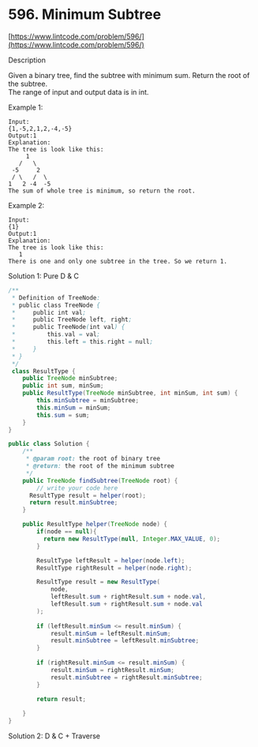 # 596. Minimum Subtree

[https://www.lintcode.com/problem/596/](https://www.lintcode.com/problem/596/)  
  
Description

Given a binary tree, find the subtree with minimum sum. Return the root of the subtree.  
The range of input and output data is in int.

Example 1:  


```text
Input:
{1,-5,2,1,2,-4,-5}
Output:1
Explanation:
The tree is look like this:
     1
   /   \
 -5     2
 / \   /  \
1   2 -4  -5 
The sum of whole tree is minimum, so return the root.
```

Example 2:  


```text
Input:
{1}
Output:1
Explanation:
The tree is look like this:
   1
There is one and only one subtree in the tree. So we return 1.
```

 Solution 1: Pure D & C

```java
/**
 * Definition of TreeNode:
 * public class TreeNode {
 *     public int val;
 *     public TreeNode left, right;
 *     public TreeNode(int val) {
 *         this.val = val;
 *         this.left = this.right = null;
 *     }
 * }
 */
 class ResultType {
    public TreeNode minSubtree;
    public int sum, minSum;
    public ResultType(TreeNode minSubtree, int minSum, int sum) {
        this.minSubtree = minSubtree;
        this.minSum = minSum;
        this.sum = sum;
    }
}

public class Solution {
    /**
     * @param root: the root of binary tree
     * @return: the root of the minimum subtree
     */
    public TreeNode findSubtree(TreeNode root) {
        // write your code here
      ResultType result = helper(root);
      return result.minSubtree;
    }

    public ResultType helper(TreeNode node) {
        if(node == null){
          return new ResultType(null, Integer.MAX_VALUE, 0);
        }

        ResultType leftResult = helper(node.left);
        ResultType rightResult = helper(node.right);

        ResultType result = new ResultType(
            node,
            leftResult.sum + rightResult.sum + node.val,
            leftResult.sum + rightResult.sum + node.val
        );
        
        if (leftResult.minSum <= result.minSum) {
            result.minSum = leftResult.minSum;
            result.minSubtree = leftResult.minSubtree;
        }
        
        if (rightResult.minSum <= result.minSum) {
            result.minSum = rightResult.minSum;
            result.minSubtree = rightResult.minSubtree;
        }
        
        return result;

    }
}
```



Solution 2: D & C + Traverse

```java

```

